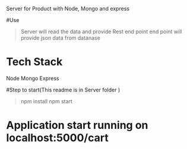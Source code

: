 Server for Product with Node, Mongo and express

#Use
> Server will read the data and provide Rest end point
> end point will provide json data from datanase

# Tech Stack
Node
Mongo
Express


#Step to start(This readme is in Server folder )
> npm install
> npm start

# Application start running on localhost:5000/cart
